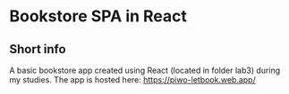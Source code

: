 # Bookstore SPA in React
## Short info
A basic bookstore app created using React (located in folder lab3) during my studies. The app is hosted here: https://piwo-letbook.web.app/

